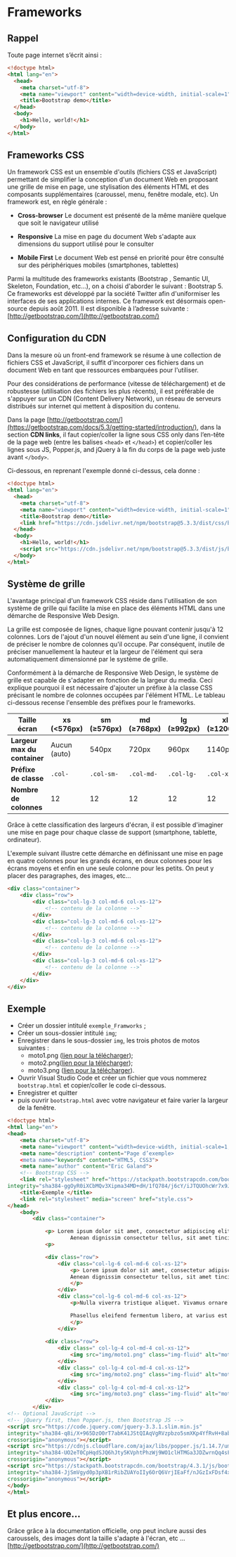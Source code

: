 # Frameworks

## Rappel

Toute page internet s’écrit ainsi : 

``` html linenums="1"
<!doctype html>
<html lang="en">
  <head>
    <meta charset="utf-8">
    <meta name="viewport" content="width=device-width, initial-scale=1">
    <title>Bootstrap demo</title>
  </head>
  <body>
    <h1>Hello, world!</h1>
  </body>
</html>
```

## Frameworks CSS

Un framework CSS est un ensemble d'outils (fichiers CSS et JavaScript) permettant de simplifier la conception d'un document Web en proposant une grille de mise en page, une stylisation des éléments HTML et des composants supplémentaires (caroussel, menu, fenêtre modale, etc). Un framework est, en règle générale :

* **Cross-browser**
Le document est présenté de la même manière quelque que soit le navigateur utilisé

* **Responsive**
La mise en page du document Web s'adapte aux dimensions du support utilisé pour le consulter

* **Mobile First**
Le document Web est pensé en priorité pour être consulté sur des périphériques mobiles (smartphones, tablettes)

Parmi la multitude des frameworks existants (Bootstrap
, Semantic UI, Skeleton, Foundation, etc...), on a choisi d'aborder le suivant : Bootstrap 5. Ce
frameworks est développé par la société Twitter afin d'uniformiser les interfaces de ses applications
internes. Ce framework est désormais open-source depuis août 2011. Il est disponible à l’adresse
suivante : [http://getbootstrap.com/](http://getbootstrap.com/)

## Configuration du CDN

Dans la mesure où un front-end framework se résume à une collection de fichiers CSS et JavaScript, il suffit d'incorporer ces fichiers dans un document Web en tant que ressources embarquées pour l'utiliser.

Pour des considérations de performance (vitesse de téléchargement) et de robustesse (utilisation des fichiers les plus récents), il est préférable de s'appuyer sur un CDN (Content Delivery Network), un réseau de serveurs distribués sur internet qui mettent à disposition du contenu.


Dans la page [http://getbootstrap.com/](https://getbootstrap.com/docs/5.3/getting-started/introduction/), dans la section **CDN links**, il faut copier/coller la ligne sous CSS only dans l’en-tête de la page web (entre les balises `<head>` et `</head>`) et copier/coller les lignes sous JS, Popper.js, and jQuery à la fin du corps de la page web juste avant `</body>`.

Ci-dessous, en reprenant l'exemple donné ci-dessus, cela donne :

``` html linenums="1"
<!doctype html>
<html lang="en">
  <head>
    <meta charset="utf-8">
    <meta name="viewport" content="width=device-width, initial-scale=1">
    <title>Bootstrap demo</title>
    <link href="https://cdn.jsdelivr.net/npm/bootstrap@5.3.3/dist/css/bootstrap.min.css" rel="stylesheet" integrity="sha384-QWTKZyjpPEjISv5WaRU9OFeRpok6YctnYmDr5pNlyT2bRjXh0JMhjY6hW+ALEwIH" crossorigin="anonymous">
  </head>
  <body>
    <h1>Hello, world!</h1>
    <script src="https://cdn.jsdelivr.net/npm/bootstrap@5.3.3/dist/js/bootstrap.bundle.min.js" integrity="sha384-YvpcrYf0tY3lHB60NNkmXc5s9fDVZLESaAA55NDzOxhy9GkcIdslK1eN7N6jIeHz" crossorigin="anonymous"></script>
  </body>
</html>
```

## Système de grille

L'avantage principal d'un framework CSS réside dans l'utilisation de son système de grille qui facilite la mise en place des éléments HTML dans une démarche de Responsive Web Design.

La grille est composée de lignes, chaque ligne pouvant contenir jusqu'à 12 colonnes. Lors de l'ajout d'un nouvel élément au sein d'une ligne, il convient de préciser le nombre de colonnes qu'il occupe. Par conséquent, inutile de préciser manuellement la hauteur et la largeur de l'élément qui sera automatiquement dimensionné par le système de grille.

Conformément à la démarche de Responsive Web Design, le système de grille est capable de s'adapter en fonction de la largeur du media. Ceci explique pourquoi il est nécessaire d'ajouter un préfixe à la classe CSS précisant le nombre de colonnes occupées par l'élément HTML. Le tableau ci-dessous recense l'ensemble des préfixes pour le frameworks.

| Taille écran | xs (<576px)  | sm (≥576px) | md (≥768px) | lg (≥992px) | xl (≥1200px) | xxl (≥1400px) |
|--------------|--------------|-------------|-------------|-------------|--------------|---------------|
| **Largeur max du container** | Aucun (auto) | 540px      | 720px       | 960px       | 1140px       | 1320px        |
| **Préfixe de classe**        | `.col-`      | `.col-sm-`  | `.col-md-`  | `.col-lg-`  | `.col-xl-`   | `.col-xxl-`   |
| **Nombre de colonnes**       | 12           | 12          | 12          | 12          | 12           | 12            |


Grâce à cette classification des largeurs d'écran, il est possible d'imaginer une mise en page pour chaque classe de support (smartphone, tablette, ordinateur). 

L'exemple suivant illustre cette démarche en définissant une mise en page en quatre colonnes pour les grands écrans, en deux
colonnes pour les écrans moyens et enfin en une seule colonne pour les petits. On peut y placer des paragraphes, des images, etc...


``` html linenums="1"
<div class="container">
    <div class="row">
        <div class="col-lg-3 col-md-6 col-xs-12">
            <!-- contenu de la colonne -->`
        </div>
        <div class="col-lg-3 col-md-6 col-xs-12">
            <!-- contenu de la colonne -->`
        </div>
        <div class="col-lg-3 col-md-6 col-xs-12">
            <!-- contenu de la colonne -->`
        </div>
        <div class="col-lg-3 col-md-6 col-xs-12">
            <!-- contenu de la colonne -->`
        </div>
    </div>
</div>
```

## Exemple

* Créer un dossier intitulé `exemple_Framworks` ;
* Créer un sous-dossier intitulé `img`;
* Enregistrer dans le sous-dossier `img`, les trois photos de motos suivantes :
    * moto1.png  ([lien pour la télécharger](img_bootstrap/moto1.png));
    * moto2.png([lien pour la télécharger](img_bootstrap/moto2.jpg));
    * moto3.png ([lien pour la télécharger](img_bootstrap/moto3.jpg)).
* Ouvrir Visual Studio Code et créer un fichier que vous nommerez `bootstrap.html` et copier/coller le code ci-dessous.
* Enregistrer et quitter
* puis ouvrir `bootstrap.html` avec votre navigateur et faire varier la largeur de la fenêtre.

``` html linenums="1"
<!doctype html>
<html lang="en">
<head>
    <meta charset="utf-8">
    <meta name="viewport" content="width=device-width, initial-scale=1, shrink-to-fit=no">
    <meta name="description" content="Page d’exemple> 
    <meta name="keywords" content="HTML5, CSS3">
    <meta name="author" content="Eric Galand">
    <!-- Bootstrap CSS -->
    <link rel="stylesheet" href="https://stackpath.bootstrapcdn.com/bootstrap/4.3.1/css/bootstrap.min.css"
integrity="sha384-ggOyR0iXCbMQv3Xipma34MD+dH/1fQ784/j6cY/iJTQUOhcWr7x9JvoRxT2MZw1T" crossorigin="anonymous">
    <title>Exemple </title>
    <link rel="stylesheet" media="screen" href="style.css">
</head>
    <body>
        <div class="container">

            <p> Lorem ipsum dolor sit amet, consectetur adipiscing elit. Quisque eros turpis, faucibus vel nunc et, faucibus pellentesque leo.
                    Aenean dignissim consectetur tellus, sit amet tincidunt sapien molestie nec. In lobortis a neque ut tempor.
            <p>

            <div class="row">
                <div class="col-lg-6 col-md-6 col-xs-12">
                    <p> Lorem ipsum dolor sit amet, consectetur adipiscing elit. Quisque eros turpis, faucibus vel nunc et, faucibus pellentesque leo.
                    Aenean dignissim consectetur tellus, sit amet tincidunt sapien molestie nec. In lobortis a neque ut tempor.
                    </p>
                </div>
                <div class="col-lg-6 col-md-6 col-xs-12">
                    <p>Nulla viverra tristique aliquet. Vivamus ornare elit ligula, quis aliquam libero malesuada id. Nam tempus in lectus vel sodales.

                    Phasellus eleifend fermentum libero, at varius est feugiat vitae.
                    </p>
                </div>
                
            <div class="row">
                <div class=" col-lg-4 col-md-4 col-xs-12">
                    <img src="img/moto1.png" class="img-fluid" alt="moto1">
                </div>
                <div class=" col-lg-4 col-md-4 col-xs-12">
                    <img src="img/moto2.png" class="img-fluid" alt="moto1">
                </div>
                <div class=" col-lg-4 col-md-4 col-xs-12">
                    <img src="img/moto3.png" class="img-fluid" alt="moto1">
            </div>
        </div>
<!-- Optional JavaScript -->
<!-- jQuery first, then Popper.js, then Bootstrap JS -->
<script src="https://code.jquery.com/jquery-3.3.1.slim.min.js"
integrity="sha384-q8i/X+965DzO0rT7abK41JStQIAqVgRVzpbzo5smXKp4YfRvH+8abtTE1Pi6jizo"
crossorigin="anonymous"></script>
<script src="https://cdnjs.cloudflare.com/ajax/libs/popper.js/1.14.7/umd/popper.min.js"
integrity="sha384-UO2eT0CpHqdSJQ6hJty5KVphtPhzWj9WO1clHTMGa3JDZwrnQq4sF86dIHNDz0W1"
crossorigin="anonymous"></script>
<script src="https://stackpath.bootstrapcdn.com/bootstrap/4.3.1/js/bootstrap.min.js"
integrity="sha384-JjSmVgyd0p3pXB1rRibZUAYoIIy6OrQ6VrjIEaFf/nJGzIxFDsf4x0xIM+B07jRM"
crossorigin="anonymous"></script>
</body>
</html>
```

## Et plus encore...

Grâce grâce à la documentation officielle, onp peut inclure aussi des caroussels, des images dont la taille s'adapte à l'écran, etc ...
[http://getbootstrap.com/](http://getbootstrap.com/)